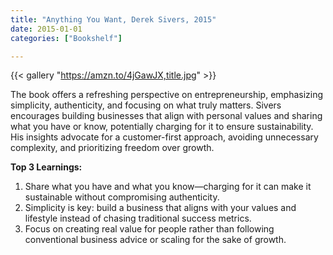 ```yaml
---
title: "Anything You Want, Derek Sivers, 2015"
date: 2015-01-01
categories: ["Bookshelf"]

---
```


{{< gallery "https://amzn.to/4jGawJX,title.jpg" >}}

The book offers a refreshing perspective on entrepreneurship, emphasizing simplicity, authenticity, and focusing on what truly matters. Sivers encourages building businesses that align with personal values and sharing what you have or know, potentially charging for it to ensure sustainability. His insights advocate for a customer-first approach, avoiding unnecessary complexity, and prioritizing freedom over growth.

**Top 3 Learnings:**

1. Share what you have and what you know—charging for it can make it sustainable without compromising authenticity.
2. Simplicity is key: build a business that aligns with your values and lifestyle instead of chasing traditional success metrics.
3. Focus on creating real value for people rather than following conventional business advice or scaling for the sake of growth.
